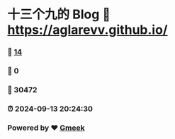 # 十三个九的 Blog :link: https://aglarevv.github.io/ 
### :page_facing_up: [14](https://aglarevv.github.io//tag.html) 
### :speech_balloon: 0 
### :hibiscus: 30472 
### :alarm_clock: 2024-09-13 20:24:30 
### Powered by :heart: [Gmeek](https://github.com/Meekdai/Gmeek)
